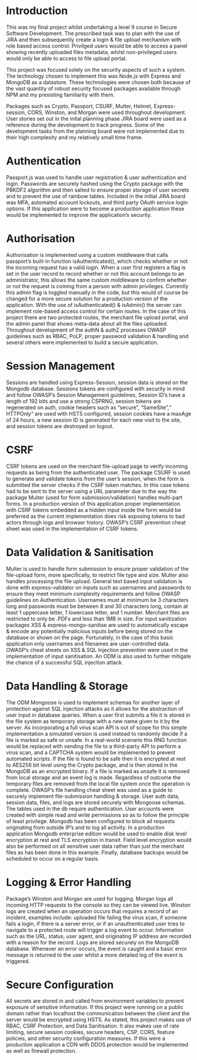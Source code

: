 
# Introduction

This was my final project whilst undertaking a level 9 course in Secure Software Development. 
The prescribed task was to plan with the use of JIRA and then subsequently create a login & file upload mechanism with role based access control. 
Privilged users would be able to access a panel showing recently uploaded files metadata, whilst non-privileged users would only be able to access to file upload portal.

This project was focused solely on the security aspects of such a system.
The technology chosen to implement this was Node.js with Express and MongoDB as a datastore.
These technologies were chosen both because of the vast quantity of robust security focused packages available through NPM and my prexisting familiarity with them.

Packages such as Crypto, Passport, CSURF, Multer, Helmet, Express-session, CORS, Winston, and Morgan were used throughout development. 
User stories set out in the inital planning phase JIRA board were used as a reference during the development to track progress. 
Some of the development tasks from the planning board were not implemented due to their high complexity and my relatively small time frame.

# Authentication

Passport.js was used to handle user registration & user authentication and login.
Passwords are securely hashed using the Crypto package with the PBKDF2 algorithm and then salted to ensure proper storage of user secrets and to prevent the use of rainbow tables. 
Included in the initial JIRA board was MFA, automated account lockouts, and third party OAuth service login options. 
If this application were to become a production application these would be implemented to improve the application’s security.

# Authorisation

Authorisation is implemented using a custom middleware that calls passport’s built-in function isAuthenticated(), which checks whether or not the incoming request has a valid login. 
When a user first registers a flag is set in the user record to record whether or not this account belongs to an administrator, this allows the same custom middleware to confirm whether or not the request is coming from a person with admin privileges. Currently this admin flag is toggled manually in the code, but this would of course be changed for a more secure solution for a production version of the application. 
With the use of isAuthenticated() & isAdmin() the server can implement role-based access control for certain routes. 
In the case of this project there are two protected routes, the merchant file upload portal, and the admin panel that shows meta-data about all the files uploaded. 
Throughout development of the authN & authZ processes OWASP guidelines such as RBAC, PoLP, proper password validation & handling and several others were implemented to build a secure application.

# Session Management

Sessions are handled using Express-Session, session data is stored on the Mongodb database.
Sessions tokens are configured with security in mind and follow OWASP’s Session Management guidelines, Session ID’s have a length of 192 bits and use a strong CSPRNG, session tokens are regenerated on auth, cookie headers such as “secure”, “SameSite”,“ HTTPOnly“ are used with HSTS configured, session cookies have a maxAge of 24 hours, a new session ID is generated for each new visit to the site, and session tokens are destroyed on logout.

# CSRF

CSRF tokens are used on the merchant file-upload page to verify incoming requests as being from the authenticated user. 
The package CSURF is used to generate and validate tokens from the user’s session, when the form is submitted the server checks if the CSRF token matches. 
In this case tokens had to be sent to the server using a URL parameter due to the way the package Multer (used for form submission/validation) handles multi-part forms. 
In a production version of this application proper implementation with CSRF tokens embedded as a hidden input inside the form would be preferred as the current implementation does risk exposing tokens to bad actors through logs and browser history.
OWASP’s CSRF prevention cheat sheet was used in the implementation of CSRF tokens.

# Data Validation & Sanitisation

Multer is used to handle form submission to ensure proper validation of the file-upload form, more specifically, to restrict file type and size.
Multer also handles processing the file upload. 
General text based input validation is done with express-validator on inputs such as usernames and passwords to ensure they meet minimum complexity requirements and follow OWASP guidelines on Authentication.
Usernames must at minimum be 3 characters long and passwords must be between 8 and 30 characters long, contain at least 1 uppercase letter, 1 lowercase letter, and 1 number. 
Merchant files are restricted to only be .PDFs and less than 1MB in size. 
For input sanitization packages XSS & express-mongo-sanitise are used to automatically escape & encode any potentially malicious inputs before being stored on the database or shown on the page. Fortunately, in the case of this basic application only usernames and filenames are user-controlled data. 
OWASP’s cheat sheets on XSS & SQL Injection prevention were used in the implementation of input sanitisation. An ODM is also used to further mitigate the chance of a successful SQL injection attack.

# Data Handling & Storage 

The ODM Mongoose is used to implement schemas for another layer of protection against SQL injection attacks as it allows for the abstraction of user input in database queries. 
When a user first submits a file it is stored in the file system as temporary storage with a new name given to it by the server. 
As incorporating a full virus scan API is out of scope for this simple implementation a simulated version is
used instead to randomly decide if a file is marked as safe or unsafe. 
In a real-world scenario this RNG function would be replaced with sending the file to a third-party API to perform a virus scan, and a CAPTCHA system would be implemented to prevent automated scripts.
If the file is found to be safe then it is encrypted at rest to AES256 bit level using the Crypto package, and is then stored in the MongoDB as an encrypted binary. If a file is marked as unsafe it is removed from local storage and an event log is made. Regardless of outcome the temporary files are removed from the local file system once the operation is complete. 
OWASP’s file handling cheat sheet was used as a guide to securely implement file-submission handling & storage.
User auth data, session data, files, and logs are stored securely with Mongoose schemas. 
The tables used in the db require authentication. 
User accounts were created with simple read and write permissions so as to follow the principle of least privilege. 
Mongodb has been configured to block all requests originating from outside IP’s and to log all activity. 
In a production application Mongodb enterprise edition would be used to enable disk level encryption at rest and TLS encryption in transit. 
Field level encryption would also be performed on all sensitive user data rather than just the merchant files as has been done in this example. 
Finally, database backups would be scheduled to occur on a regular basis. 

# Logging & Error Handling

Package’s Winston and Morgan are used for logging. 
Morgan logs all incoming HTTP requests to the console so they can be viewed live. 
Winston logs are created when an operation occurs that requires a record of an incident, examples include: uploaded file failing the virus scan, if someone fails a login, if there is a server error, or if an unauthenticated user tries to navigate to a protected route will trigger a log event to occur. 
Information such as the URL, status, user agent, and originating IP address are recorded with a reason for the record. 
Logs are stored securely on the MongoDB database. 
Whenever an error occurs, the event is caught and a basic error message is returned to the user whilst a more detailed log of the event is triggered.

# Secure Configuration

All secrets are stored in and called from environment variables to prevent exposure of sensitive information. 
If this project were running on a public domain rather than localhost the communication between the client and the server would be encrypted using HSTS. 
As stated, this project makes use of RBAC, CSRF Protection, and Data Sanitisation. 
It also makes use of rate limiting, secure session cookies, secure headers, CSP, CORS, feature policies, and other security configuration measures. 
If this were a production application a CDN with DDOS protection would be implemented as well as firewall protection.
